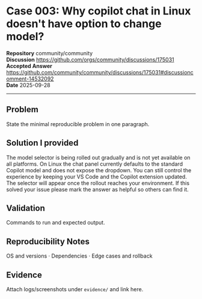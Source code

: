 # Case 003: Why copilot chat in Linux doesn't have option to change model?

**Repository** community/community  
**Discussion** https://github.com/orgs/community/discussions/175031  
**Accepted Answer** https://github.com/community/community/discussions/175031#discussioncomment-14532092  
**Date** 2025-09-28

---

## Problem
State the minimal reproducible problem in one paragraph.

## Solution I provided
The model selector is being rolled out gradually and is not yet available on all platforms. On Linux the chat panel currently defaults to the standard Copilot model and does not expose the dropdown. You can still control the experience by keeping your VS Code and the Copilot extension updated. The selector will appear once the rollout reaches your environment. If this solved your issue please mark the answer as helpful so others can find it.

## Validation
Commands to run and expected output.

## Reproducibility Notes
OS and versions · Dependencies · Edge cases and rollback

## Evidence
Attach logs/screenshots under `evidence/` and link here.

